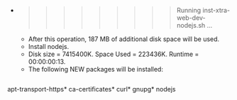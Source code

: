 * >>>>>>>>> Running inst-xtra-web-dev-nodejs.sh ...
  * After this operation, 187 MB of additional disk space will be used.
  * Install nodejs.
  * Disk size = 7415400K. Space Used = 223436K. Runtime = 00:00:00:13.
  * The following NEW packages will be installed:
  ```bash
apt-transport-https* ca-certificates* curl* gnupg* nodejs
  ```
